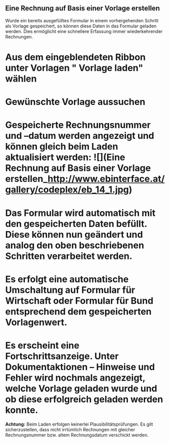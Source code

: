 ## Eine Rechnung auf Basis einer Vorlage erstellen
Wurde ein bereits ausgefülltes Formular in einem vorhergehenden Schritt als Vorlage gespeichert, so können diese Daten in das Formular geladen werden. Dies ermöglicht eine schnellere Erfassung immer wiederkehrender Rechnungen.
# Aus dem eingeblendeten Ribbon unter Vorlagen " Vorlage laden" wählen
# Gewünschte Vorlage aussuchen
# Gespeicherte Rechnungsnummer und –datum werden angezeigt und können gleich beim Laden aktualisiert werden: ![](Eine Rechnung auf Basis einer Vorlage erstellen_http://www.ebinterface.at/gallery/codeplex/eb_14_1.jpg)
# Das Formular wird automatisch mit den gespeicherten Daten befüllt. Diese können nun geändert und analog den oben beschriebenen Schritten verarbeitet werden.
# Es erfolgt eine automatische Umschaltung auf Formular für Wirtschaft oder Formular für Bund entsprechend dem gespeicherten Vorlagenwert. 
# Es erscheint eine Fortschrittsanzeige. Unter Dokumentaktionen – Hinweise und Fehler wird nochmals angezeigt, welche Vorlage geladen wurde und ob diese erfolgreich geladen werden konnte.
**Achtung:** Beim Laden erfolgen keinerlei Plausibilitätsprüfungen. Es gilt sicherzustellen, dass nicht irrtümlich Rechnungen mit gleicher Rechnungsnummer bzw. altem Rechnungsdatum verschickt werden.